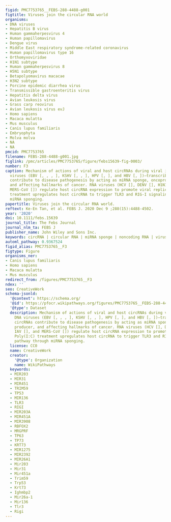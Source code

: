 ```yaml
---
figid: PMC7753765__FEBS-288-4488-g001
figtitle: Viruses join the circular RNA world
organisms:
- DNA viruses
- Hepatitis B virus
- Human gammaherpesvirus 4
- Human papillomavirus
- Dengue virus
- Middle East respiratory syndrome-related coronavirus
- Human papillomavirus type 16
- Orthomyxoviridae
- H1N1 subtype
- Human gammaherpesvirus 8
- H5N1 subtype
- Betapolyomavirus macacae
- H3N2 subtype
- Porcine epidemic diarrhea virus
- Transmissible gastroenteritis virus
- Hepatitis delta virus
- Avian leukosis virus
- Grass carp reovirus
- Avian leukosis virus evJ
- Homo sapiens
- Macaca mulatta
- Mus musculus
- Canis lupus familiaris
- Embryophyta
- Molva molva
- NA
- NA
pmcid: PMC7753765
filename: FEBS-288-4488-g001.jpg
figlink: /pmc/articles/PMC7753765/figure/febs15639-fig-0003/
number: F3
caption: Mechanism of actions of viral and host circRNAs during viral infection. DNA
  viruses (EBV [, , , ], KSHV [, , ], HPV [, ], and HBV [, ])—transcribed viral circRNAs
  contribute to disease pathogenesis by acting as miRNA sponge, oncoprotein producer,
  and affecting hallmarks of cancer. RNA viruses (HCV [], DENV [], H1N1 IAV [], and
  MERS‐CoV []) regulate host circRNA expression to promote viral replication. Poly(I:C)
  treatment upregulates host circRNA to trigger TLR3 and RIG‐I signaling pathway through
  miRNA sponging.
papertitle: Viruses join the circular RNA world.
reftext: Ke‐En Tan, et al. FEBS J. 2020 Dec 9 ;288(15):4488-4502.
year: '2020'
doi: 10.1111/febs.15639
journal_title: The Febs Journal
journal_nlm_ta: FEBS J
publisher_name: John Wiley and Sons Inc.
keywords: circRNA | circular RNA | miRNA sponge | noncoding RNA | virus
automl_pathway: 0.9367524
figid_alias: PMC7753765__F3
figtype: Figure
organisms_ner:
- Canis lupus familiaris
- Homo sapiens
- Macaca mulatta
- Mus musculus
redirect_from: /figures/PMC7753765__F3
ndex: ''
seo: CreativeWork
schema-jsonld:
  '@context': https://schema.org/
  '@id': https://pfocr.wikipathways.org/figures/PMC7753765__FEBS-288-4488-g001.html
  '@type': Dataset
  description: Mechanism of actions of viral and host circRNAs during viral infection.
    DNA viruses (EBV [, , , ], KSHV [, , ], HPV [, ], and HBV [, ])—transcribed viral
    circRNAs contribute to disease pathogenesis by acting as miRNA sponge, oncoprotein
    producer, and affecting hallmarks of cancer. RNA viruses (HCV [], DENV [], H1N1
    IAV [], and MERS‐CoV []) regulate host circRNA expression to promote viral replication.
    Poly(I:C) treatment upregulates host circRNA to trigger TLR3 and RIG‐I signaling
    pathway through miRNA sponging.
  license: CC0
  name: CreativeWork
  creator:
    '@type': Organization
    name: WikiPathways
  keywords:
  - MIR203
  - MIR31
  - MIR451
  - TRIM59
  - TP53
  - MIR136
  - TLR3
  - RIGI
  - MIR203A
  - MIR451A
  - MIR3908
  - RBFOX2
  - MRGPRF
  - TP63
  - TP73
  - KRT73
  - MIR1275
  - MIR2392
  - MIR26A1
  - Mir203
  - Mir31
  - Mir451a
  - Trim59
  - Trp53
  - Krt73
  - Ighmbp2
  - Mir26a-1
  - Mir136
  - Tlr3
  - Rigi
---
```

